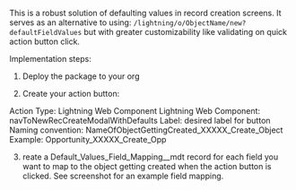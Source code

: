 This is a robust solution of defaulting values in record creation screens. It serves as an alternative to using:
```/lightning/o/ObjectName/new?defaultFieldValues``` 
but with greater customizability like validating on quick action button click. 

Implementation steps:

1. Deploy the package to your org
   
2. Create your action button:
   
Action Type: Lightning Web Component
Lightning Web Component: navToNewRecCreateModalWithDefaults
Label: desired label for button
Naming convention: NameOfObjectGettingCreated_XXXXX_Create_Object
Example: Opportunity_XXXXX_Create_Opp

3. reate a Default_Values_Field_Mapping__mdt record for each field you want to map to the object getting created when the action button is clicked. See screenshot for an example field mapping.
